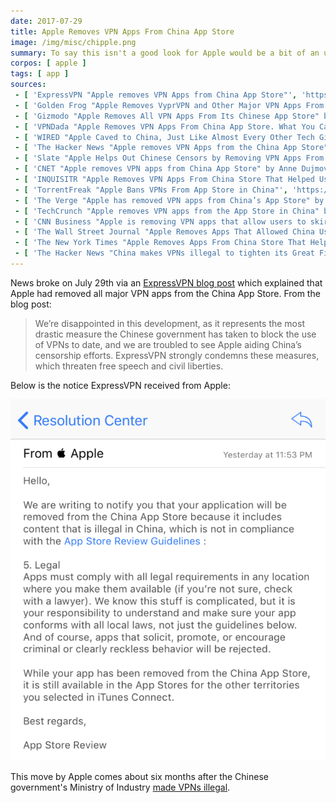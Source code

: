 ```yaml
---
date: 2017-07-29
title: Apple Removes VPN Apps From China App Store
image: /img/misc/chipple.png
summary: To say this isn't a good look for Apple would be a bit of an understatement
corpos: [ apple ]
tags: [ app ]
sources:
 - [ 'ExpressVPN "Apple removes VPN Apps from China App Store"', 'https://www.expressvpn.com/blog/china-ios-app-store-removes-vpns/' ]
 - [ 'Golden Frog "Apple Removes VyprVPN and Other Major VPN Apps From China App Store" by Sunday Yokubaitis', 'https://www.goldenfrog.com/blog/apple-removes-vyprvpn-major-vpn-apps-china-app-store' ]
 - [ 'Gizmodo "Apple Removes All VPN Apps From Its Chinese App Store" by Tom McKay', 'https://gizmodo.com/apple-removes-all-vpn-apps-from-its-chinese-app-store-1797362336' ]
 - [ 'VPNDada "Apple Removes VPN Apps From China App Store. What You Can Do?"', 'https://www.vpndada.com/apple-removes-vpn-apps/' ]
 - [ 'WIRED "Apple Caved to China, Just Like Almost Every Other Tech Giant" by Emily Parker', 'https://www.wired.com/story/apple-china-censorship/' ]
 - [ 'The Hacker News "Apple removes VPN Apps from the China App Store" by Wang Wei', 'https://thehackernews.com/2017/07/china-vpn-apple-store.html' ]
 - [ 'Slate "Apple Helps Out Chinese Censors by Removing VPN Apps From Store" by Daniel Politi', 'https://slate.com/news-and-politics/2017/07/apple-helps-out-chinese-censors-by-removing-vpn-apps-from-store.html' ]
 - [ 'CNET "Apple removes VPN apps from China App Store" by Anne Dujmovic', 'https://www.cnet.com/news/apple-removes-vpn-apps-from-china-app-store/' ]
 - [ 'INQUISITR "Apple Removes VPN Apps From China Store That Helped Users Bypass Censorship And Internet Filters" by Ashley Hoffman', 'https://www.inquisitr.com/4399050/apple-vpn-china-virtual-private-network-app-apple-removes-vpn-services-from-china-app-store/' ]
 - [ 'TorrentFreak "Apple Bans VPNs From App Store in China"', 'https://torrentfreak.com/apple-bans-vpns-from-app-store-in-china-170729/' ]
 - [ 'The Verge "Apple has removed VPN apps from China’s App Store" by Andrew Liptak', 'https://www.theverge.com/2017/7/29/16062172/apple-chinese-app-store-vpn-censorship-crackdown' ]
 - [ 'TechCrunch "Apple removes VPN apps from the App Store in China" by Jon Russell', 'https://techcrunch.com/2017/07/29/apple-removes-vpn-apps-from-the-app-store-in-china/' ]
 - [ 'CNN Business "Apple is removing VPN apps that allow users to skirt China''s Great Firewall" by Rishi Iyengar', 'https://money.cnn.com/2017/07/29/technology/china-apple-app-store-vpn-express/index.html' ]
 - [ 'The Wall Street Journal "Apple Removes Apps That Allowed China Users to Get Around Filters" by Josh Chin', 'https://www.wsj.com/articles/apple-removes-apps-that-allowed-china-users-to-get-around-filters-1501341653' ]
 - [ 'The New York Times "Apple Removes Apps From China Store That Help Internet Users Evade Censorship" by Paul Mozur', 'https://www.nytimes.com/2017/07/29/technology/china-apple-censorhip.html' ]
 - [ 'The Hacker News "China makes VPNs illegal to tighten its Great Firewall" by Wang Wei', 'https://thehackernews.com/2017/01/china-firewall-vpn.html' ]
---
```


News broke on July 29th via an [ExpressVPN blog post](https://www.expressvpn.com/blog/china-ios-app-store-removes-vpns/) which explained that Apple had removed all major VPN apps from the China App Store.
From the blog post:
> We’re disappointed in this development, as it represents the most drastic measure the Chinese government has taken to block the use of VPNs to date, and we are troubled to see Apple aiding China’s censorship efforts.
> ExpressVPN strongly condemns these measures, which threaten free speech and civil liberties.

Below is the notice ExpressVPN received from Apple:

![ExpressVPN iOS App Removal Notice](expressvpn-ios-app-removal-notice.png)

This move by Apple comes about six months after the Chinese government's Ministry of Industry [made VPNs illegal](https://thehackernews.com/2017/01/china-firewall-vpn.html).
